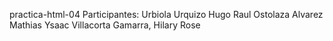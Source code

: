practica-html-04
Participantes:
Urbiola Urquizo Hugo Raul
Ostolaza Alvarez Mathias Ysaac
Villacorta Gamarra, Hilary Rose
